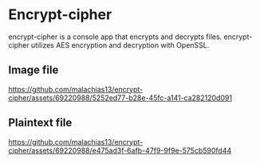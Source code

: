 # Encrypt-cipher
encrypt-cipher is a console app that encrypts and decrypts files. encrypt-cipher utilizes AES encryption and decryption with OpenSSL.

## Image file
https://github.com/malachias13/encrypt-cipher/assets/69220988/5252ed77-b28e-45fc-a141-ca282120d091

## Plaintext file
https://github.com/malachias13/encrypt-cipher/assets/69220988/e475ad3f-6afb-47f9-9f9e-575cb590fd44

